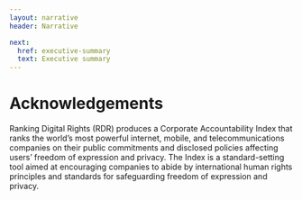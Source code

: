 ```yaml
---
layout: narrative
header: Narrative

next:
  href: executive-summary
  text: Executive summary 
---
```


# Acknowledgements

Ranking Digital Rights (RDR) produces a Corporate Accountability Index that ranks the world’s most powerful internet, mobile, and telecommunications companies on their public commitments and disclosed policies affecting users’ freedom of expression and privacy. The Index is a standard-setting tool aimed at encouraging companies to abide by international human rights principles and standards for safeguarding freedom of expression and privacy.